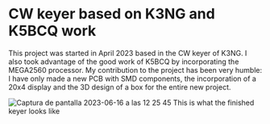 # CW keyer based on K3NG and K5BCQ work

This project was started in April 2023 based in the CW keyer of K3NG. 
I also took advantage of the good work of K5BCQ by incorporating the MEGA2560 processor. My contribution to the project has been very humble: I have only made a new PCB with SMD components, the incorporation of a 20x4 display and the 3D design of a box for the entire new project.

![Captura de pantalla 2023-06-16 a las 12 25 45](https://github.com/joanperelopez/CW-Keyer/assets/73885181/52357bec-08e8-46bd-a5a3-113b8bd8fe25)
This is what the finished keyer looks like
